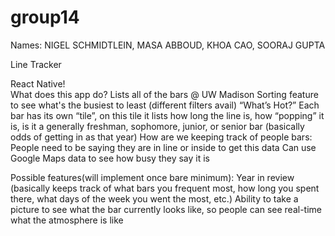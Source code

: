 # group14

Names: NIGEL SCHMIDTLEIN, MASA ABBOUD, KHOA CAO, SOORAJ GUPTA

Line Tracker

React Native!	
What does this app do?
Lists all of the bars @ UW Madison
Sorting feature to see what's the busiest to least (different filters avail) “What’s Hot?”
Each bar has its own “tile”, on this tile it lists how long the line is, how “popping” it is, is it a generally freshman, sophomore, junior, or senior bar (basically odds of getting in as that year)
How are we keeping track of people bars: 
People need to be saying they are in line or inside to get this data
Can use Google Maps data to see how busy they say it is


Possible features(will implement once bare minimum): 
Year in review (basically keeps track of what bars you frequent most, how long you spent there, what days of the week you went the most, etc.)
Ability to take a picture to see what the bar currently looks like, so people can see real-time what the atmosphere is like 
